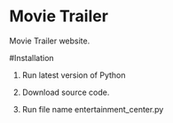 # Movie Trailer
Movie Trailer website.

#Installation

1. Run latest version of Python

2. Download source code.

3. Run file name entertainment_center.py

